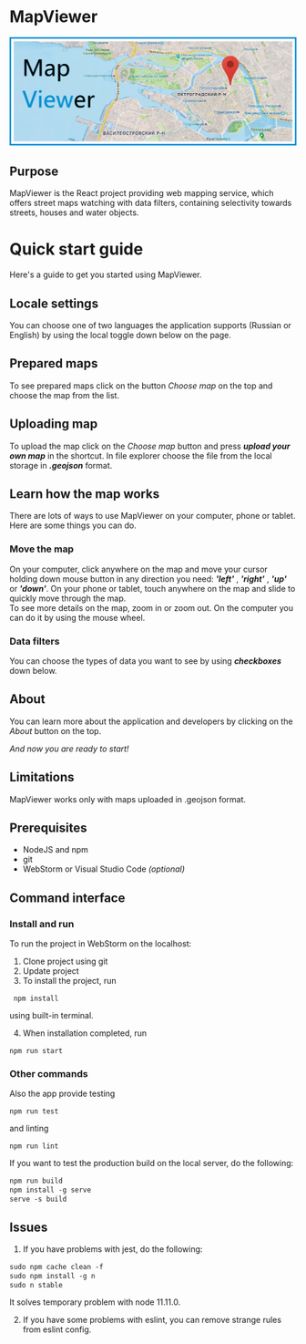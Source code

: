 # MapViewer
![](https://raw.githubusercontent.com/LanskovNV/MapViewer/master/public/mapbanner.png)
## Purpose
MapViewer is the React project providing web mapping service, which offers street maps watching with data filters, containing selectivity towards streets, houses and water objects.
# Quick start guide
Here's a guide to get you started using MapViewer.

## Locale settings
You can choose one of two languages the application supports (Russian or English) by using the local toggle down below on the page. 

## Prepared maps
To see prepared maps click on the button *Choose map* on the top and choose the map from the list. 
 
## Uploading map
To upload the map click on the *Choose map* button and press ***upload your own map*** in the shortcut. In file explorer choose the file from the local storage in ***.geojson*** format.

## Learn how the map works
There are lots of ways to use MapViewer on your computer, phone or tablet. Here are some things you can do.
### Move the map
On your computer, click anywhere on the map and move your cursor holding down mouse button in any direction you need:  ***'left'*** , ***'right'*** , ***'up'*** or ***'down'***. On your phone or tablet, touch anywhere on the map and slide to quickly move through the map.  
To see more details on the map, zoom in or zoom out. On the computer you can do it by using the mouse wheel.
### Data filters
You can choose the types of data you want to see by using ***checkboxes*** down below.
## About
You can learn more about the application and developers by clicking on the *About* button on the top. 

*And now you are ready to start!*
## Limitations
MapViewer works only with maps uploaded in .geojson format. 
## Prerequisites
 - NodeJS and npm
 - git
 - WebStorm or Visual Studio Code *(optional)*  

## Command interface
### Install and run
To run the project in WebStorm on the localhost:
1) Clone project using git
2) Update project 
3) To install the project, run
```
 npm install
 ```
using built-in terminal.

4) When installation completed, run 
 ```
 npm run start
 ``` 
### Other commands
Also the app provide testing
 ```
 npm run test
 ```
 and linting
 ```
 npm run lint
 ```
 If you want to test the production build on the local server, do the following:
 ```
 npm run build
 npm install -g serve
 serve -s build
 ```
 ## Issues
 1) If you have problems with jest, do the following:
 ```
 sudo npm cache clean -f
 sudo npm install -g n
 sudo n stable
```
It solves temporary problem with node 11.11.0.

2) If you have some problems with eslint, you can remove strange rules from eslint config.
